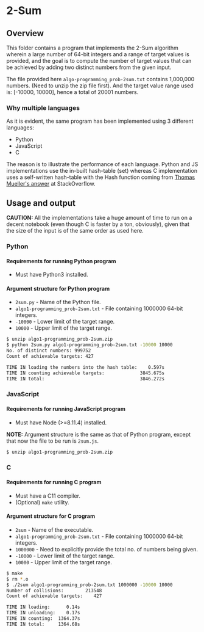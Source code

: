 # 2-Sum

## Overview

This folder contains a program that implements the 2-Sum algorithm wherein
a large number of 64-bit integers and a range of target values is provided,
and the goal is to compute the number of target values that can be achieved by
adding two distinct numbers from the given input.

The file provided here `algo-programming_prob-2sum.txt` contains 1,000,000
numbers. (Need to unzip the zip file first). And the target value range used
is: [-10000, 10000], hence a total of 20001 numbers.

### Why multiple languages

As it is evident, the same program has been implemented using 3 different
languages:

- Python
- JavaScript
- C

The reason is to illustrate the performance of each language. Python and JS
implementations use the in-built hash-table (set) whereas C implementation uses
a self-written hash-table with the Hash function coming from
[Thomas Mueller's answer](https://stackoverflow.com/a/12996028/8158281) at
StackOverflow.

## Usage and output

**CAUTION:** All the implementations take a huge amount of time to run on a
decent notebook (even though C is faster by a ton, obviously), given that the
size of the input is of the same order as used here.

### Python

#### Requirements for running Python program

- Must have Python3 installed.

#### Argument structure for Python program

- `2sum.py` - Name of the Python file.
- `algo1-programming_prob-2sum.txt` - File containing 1000000 64-bit integers.
- `-10000` - Lower limit of the target range.
- `10000` - Upper limit of the target range.

```bash
$ unzip algo1-programming_prob-2sum.zip
$ python 2sum.py algo1-programming_prob-2sum.txt -10000 10000
No. of distinct numbers: 999752
Count of achievable targets: 427

TIME IN loading the numbers into the hash table:    0.597s
TIME IN counting achievable targets:             3845.675s
TIME IN total:                                   3846.272s
```

### JavaScript

#### Requirements for running JavaScript program

- Must have Node (>=8.11.4) installed.

**NOTE:** Argument structure is the same as that of Python program, except that
now the file to be run is `2sum.js`.

```bash
$ unzip algo1-programming_prob-2sum.zip
```

### C

#### Requirements for running C program

- Must have a C11 compiler.
- (Optional) `make` utility.

#### Argument structure for C program

- `2sum` - Name of the executable.
- `algo1-programming_prob-2sum.txt` - File containing 1000000 64-bit integers.
- `1000000` - Need to explicitly provide the total no. of numbers being given.
- `-10000` - Lower limit of the target range.
- `10000` - Upper limit of the target range.

```bash
$ make
$ rm *.o
$ ./2sum algo1-programming_prob-2sum.txt 1000000 -10000 10000
Number of collisions:        213548
Count of achievable targets:    427

TIME IN loading:      0.14s
TIME IN unloading:    0.17s
TIME IN counting:  1364.37s
TIME IN total:     1364.68s
```

